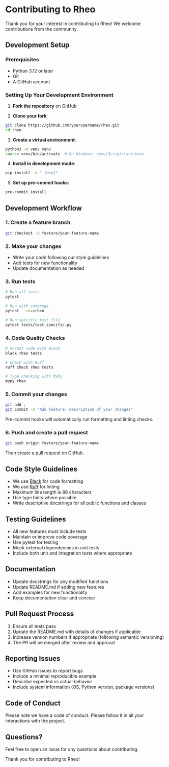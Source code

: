 # Contributing to Rheo

Thank you for your interest in contributing to Rheo! We welcome contributions from the community.

## Development Setup

### Prerequisites

- Python 3.12 or later
- Git
- A GitHub account

### Setting Up Your Development Environment

1. **Fork the repository** on GitHub

2. **Clone your fork**:
```bash
git clone https://github.com/yourusername/rheo.git
cd rheo
```

3. **Create a virtual environment**:
```bash
python3 -m venv venv
source venv/bin/activate  # On Windows: venv\Scripts\activate
```

4. **Install in development mode**:
```bash
pip install -e ".[dev]"
```

5. **Set up pre-commit hooks**:
```bash
pre-commit install
```

## Development Workflow

### 1. Create a feature branch

```bash
git checkout -b feature/your-feature-name
```

### 2. Make your changes

- Write your code following our style guidelines
- Add tests for new functionality
- Update documentation as needed

### 3. Run tests

```bash
# Run all tests
pytest

# Run with coverage
pytest --cov=rheo

# Run specific test file
pytest tests/test_specific.py
```

### 4. Code Quality Checks

```bash
# Format code with Black
black rheo tests

# Check with Ruff
ruff check rheo tests

# Type checking with MyPy
mypy rheo
```

### 5. Commit your changes

```bash
git add .
git commit -m "Add feature: description of your changes"
```

Pre-commit hooks will automatically run formatting and linting checks.

### 6. Push and create a pull request

```bash
git push origin feature/your-feature-name
```

Then create a pull request on GitHub.

## Code Style Guidelines

- We use [Black](https://github.com/psf/black) for code formatting
- We use [Ruff](https://github.com/charliermarsh/ruff) for linting
- Maximum line length is 88 characters
- Use type hints where possible
- Write descriptive docstrings for all public functions and classes

## Testing Guidelines

- All new features must include tests
- Maintain or improve code coverage
- Use pytest for testing
- Mock external dependencies in unit tests
- Include both unit and integration tests where appropriate

## Documentation

- Update docstrings for any modified functions
- Update README.md if adding new features
- Add examples for new functionality
- Keep documentation clear and concise

## Pull Request Process

1. Ensure all tests pass
2. Update the README.md with details of changes if applicable
3. Increase version numbers if appropriate (following semantic versioning)
4. The PR will be merged after review and approval

## Reporting Issues

- Use GitHub Issues to report bugs
- Include a minimal reproducible example
- Describe expected vs actual behavior
- Include system information (OS, Python version, package versions)

## Code of Conduct

Please note we have a code of conduct. Please follow it in all your interactions with the project.

## Questions?

Feel free to open an issue for any questions about contributing.

Thank you for contributing to Rheo!